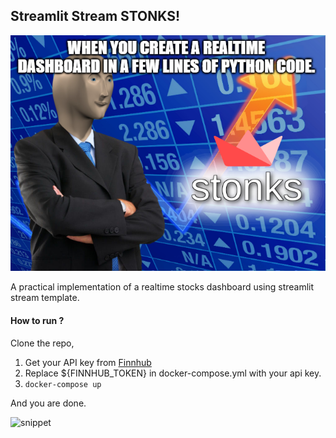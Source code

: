 ## Streamlit Stream STONKS!

![stonks](assets/stonks.png)

A practical implementation of a realtime stocks dashboard using streamlit stream template.

#### How to run ?

Clone the repo,

1. Get your API key from [Finnhub](https://finnhub.io)
2. Replace ${FINNHUB_TOKEN} in docker-compose.yml with your api key.
3.  ```docker-compose up```

And you are done.

![snippet](assets/snippet.gif)